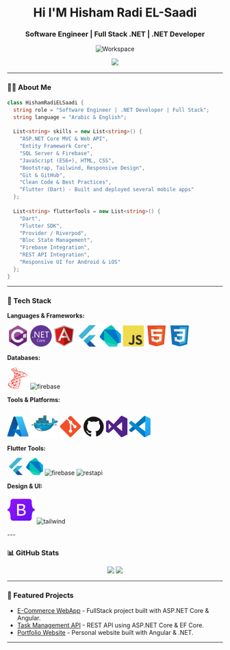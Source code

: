 <h1 align="center">Hi I'M Hisham Radi EL-Saadi</h1>
<h3 align="center">Software Engineer | Full Stack .NET | .NET Developer</h3>

<div align="center" width="50">


<img src="https://github.com/SP-XD/SP-XD/blob/main/images/dev-working_rounded.gif?raw=true" alt="Workspace"  width="40%"/><br> 

</div>

<p align="center">
  <a href="https://www.linkedin.com/in/hisham-rady-2751b3373" target="_blank">
    <img src="https://img.shields.io/badge/LinkedIn-blue?style=flat&logo=linkedin&logoColor=white"/>
  </a>
</p>

---

### 👨‍💻 About Me
```csharp
class HishamRadiELSaadi {
  string role = "Software Engineer | .NET Developer | Full Stack";
  string language = "Arabic & English";
  
  List<string> skills = new List<string>() {
    "ASP.NET Core MVC & Web API",
    "Entity Framework Core",
    "SQL Server & Firebase",
    "JavaScript (ES6+), HTML, CSS",
    "Bootstrap, Tailwind, Responsive Design",
    "Git & GitHub",
    "Clean Code & Best Practices",
    "Flutter (Dart) - Built and deployed several mobile apps"
  };
  
  List<string> flutterTools = new List<string>() {
    "Dart",
    "Flutter SDK",
    "Provider / Riverpod",
    "Bloc State Management",
    "Firebase Integration",
    "REST API Integration",
    "Responsive UI for Android & iOS"
  };
}
```
---


### 🚀 Tech Stack

**Languages & Frameworks:**  
<p>
  <img src="https://raw.githubusercontent.com/devicons/devicon/master/icons/csharp/csharp-original.svg" alt="csharp" width="50" height="50"/>
  <img src="https://raw.githubusercontent.com/devicons/devicon/master/icons/dotnetcore/dotnetcore-original.svg" alt="dotnet" width="50" height="50"/>
  <img src="https://raw.githubusercontent.com/devicons/devicon/master/icons/angularjs/angularjs-original.svg" alt="angular" width="50" height="50"/>
  <img src="https://raw.githubusercontent.com/devicons/devicon/master/icons/flutter/flutter-original.svg" alt="flutter" width="50" height="50"/>
  <img src="https://raw.githubusercontent.com/devicons/devicon/master/icons/dart/dart-original.svg" alt="dart" width="50" height="50"/>
  <img src="https://raw.githubusercontent.com/devicons/devicon/master/icons/javascript/javascript-original.svg" alt="javascript" width="50" height="50"/>
  <img src="https://raw.githubusercontent.com/devicons/devicon/master/icons/html5/html5-original.svg" alt="html5" width="50" height="50"/>
  <img src="https://raw.githubusercontent.com/devicons/devicon/master/icons/css3/css3-original.svg" alt="css3" width="50" height="50"/>
</p>

**Databases:**  
<p >
  <img src="https://raw.githubusercontent.com/devicons/devicon/master/icons/microsoftsqlserver/microsoftsqlserver-plain.svg" alt="sqlserver" width="50" height="50"/>
  <img src="https://www.vectorlogo.zone/logos/firebase/firebase-icon.svg" alt="firebase" width="50" height="50"/>
 

</p>

**Tools & Platforms:**  
<p>
  <img src="https://raw.githubusercontent.com/devicons/devicon/master/icons/azure/azure-original.svg" alt="azure" width="50" height="50"/>
  <img src="https://raw.githubusercontent.com/devicons/devicon/master/icons/docker/docker-original.svg" alt="docker" width="65" height="65"/>
  <img src="https://raw.githubusercontent.com/devicons/devicon/master/icons/git/git-original.svg" alt="git" width="50" height="50"/>
  <img src="https://raw.githubusercontent.com/devicons/devicon/master/icons/github/github-original.svg" alt="github" width="50" height="50"/>
  <img src="https://raw.githubusercontent.com/devicons/devicon/master/icons/visualstudio/visualstudio-plain.svg" alt="visualstudio" width="50" height="50"/>
  <img src="https://raw.githubusercontent.com/devicons/devicon/master/icons/vscode/vscode-original.svg" alt="vscode" width="50" height="50"/>
</p>

**Flutter Tools:**  
<p>
  <img src="https://raw.githubusercontent.com/devicons/devicon/master/icons/flutter/flutter-original.svg" alt="flutter" width="40" height="40"/>
  <img src="https://raw.githubusercontent.com/devicons/devicon/master/icons/dart/dart-original.svg" alt="dart" width="40" height="40"/>
  <img src="https://www.vectorlogo.zone/logos/firebase/firebase-icon.svg" alt="firebase" width="40" height="40"/>
  <img src="https://img.icons8.com/color/48/000000/api.png" alt="restapi" width="40" height="40"/>
</p>

**Design & UI:**  
<p>
  <img src="https://raw.githubusercontent.com/devicons/devicon/master/icons/bootstrap/bootstrap-original.svg" alt="bootstrap" width="65" height="65"/>
  <img src="https://www.vectorlogo.zone/logos/tailwindcss/tailwindcss-icon.svg" alt="tailwind" width="65" height="65"/>
</p>
---

### 📊 GitHub Stats
<p align="center">
<img src="https://github-readme-stats.vercel.app/api?username=Hishamradi&show_icons=true&theme=radical" width="48%"/>
<img src="https://github-readme-streak-stats.herokuapp.com/?user=Hishamradi&theme=radical" width="48%"/>
</p>

---

### 🌟 Featured Projects
- [E-Commerce WebApp](https://github.com/your-repo) - FullStack project built with ASP.NET Core & Angular.  
- [Task Management API](https://github.com/your-repo) - REST API using ASP.NET Core & EF Core.  
- [Portfolio Website](https://github.com/your-repo) - Personal website built with Angular & .NET.  

---
